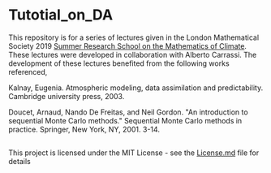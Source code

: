 # Tutotial_on_DA

This repository is for a series of lectures given in the 
London Mathematical Society 2019 <a href="http://mpecdt.org/lms-summer-school-mathematics-of-climate-8-12-july-2019/">Summer Research School on the Mathematics of Climate</a>.  
These lectures were developed in collaboration with Alberto Carrassi.  The development of these lectures benefited from the following works referenced,

Kalnay, Eugenia. Atmospheric modeling, data assimilation and predictability. Cambridge university press, 2003.

Doucet, Arnaud, Nando De Freitas, and Neil Gordon. "An introduction to sequential Monte Carlo methods." Sequential Monte Carlo methods in practice. Springer, New York, NY, 2001. 3-14.

##

This project is licensed under the MIT License - see the [License.md](https://github.com/cgrudz/Tutotial_on_DA/blob/master/LICENSE.md) file for details

